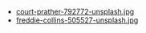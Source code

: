 - [court-prather-792772-unsplash.jpg](https://unsplash.com/photos/h7aVq-7FfPw)
- [freddie-collins-505527-unsplash.jpg](https://unsplash.com/photos/79Od3XaK7GY)
